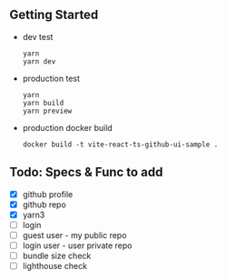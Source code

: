 ## Getting Started
- dev test
    ```agsl
    yarn
    yarn dev
    ```
- production test
    ```agsl
    yarn
    yarn build
    yarn preview 
    ```
- production docker build
    ```agsl
    docker build -t vite-react-ts-github-ui-sample .
    ```


## Todo: Specs & Func to add 
- [x] github profile
- [x] github repo
- [x] yarn3
- [ ] login
- [ ] guest user - my public repo
- [ ] login user - user private repo
- [ ] bundle size check
- [ ] lighthouse check